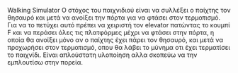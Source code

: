 Walking Simulator
Ο στόχος του παιχνιδιού είναι να συλλέξει ο παίχτης τον θησαυρό και μετά να ανοίξει την πόρτα για να φτάσει στον τερματισμό.
Για να το πετύχει αυτό πρέπει να χειριστή τον elevator πατώντας το κουμπί F και να περάσει όλες τις πλατφόρμες μέχρι να φτάσει στην πόρτα,
η οποία θα ανοίξει μόνο αν ο παίχτης έχει πάρει τον θησαυρό, και μετά να προχωρήσει στον τερματισμό, οπου θα λάβει το μύνημα οτι έχει 
τερματίσει το παιχνίδι. 
Είναι απλούστατη υλοποίηση αλλα σκοπεύω να την εμπλουτίσω στην πορεία.
